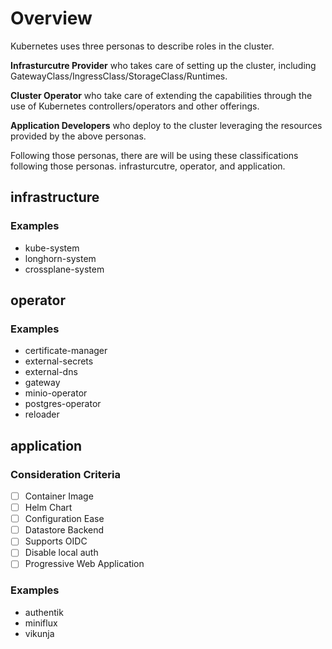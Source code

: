 # Overview
Kubernetes uses three personas to describe roles in the cluster.

**Infrasturcutre Provider** who takes care of setting up the cluster, including GatewayClass/IngressClass/StorageClass/Runtimes.

**Cluster Operator** who take care of extending the capabilities through the use of Kubernetes controllers/operators and other offerings.

**Application Developers** who deploy to the cluster leveraging the resources provided by the above personas.

Following those personas, there are will be using these classifications following those personas.  infrasturcutre, operator, and application.

## infrastructure

### Examples
* kube-system
* longhorn-system
* crossplane-system

## operator

### Examples
* certificate-manager
* external-secrets
* external-dns
* gateway
* minio-operator
* postgres-operator
* reloader

## application

### Consideration Criteria
- [ ] Container Image
- [ ] Helm Chart
- [ ] Configuration Ease
- [ ] Datastore Backend
- [ ] Supports OIDC
- [ ] Disable local auth
- [ ] Progressive Web Application

### Examples
* authentik
* miniflux
* vikunja